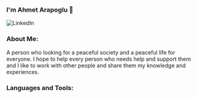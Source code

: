 ### I'm Ahmet Arapoglu 👋

![LinkedIn](https://img.shields.io/badge/LinkedIn-0077B5?style=for-the-badge&logo=linkedin&logoColor=white)

### About Me:
A person who looking for a peaceful society and a peaceful life for everyone. I hope to help every person who needs help and support them and I like to work with other people and share them my knowledge and experiences.

### Languages and Tools:




